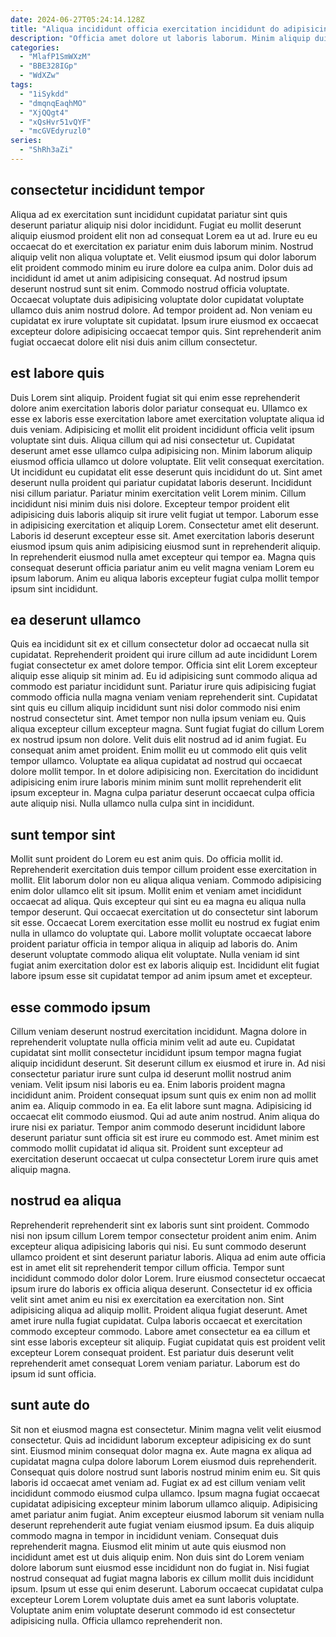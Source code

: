```yaml
---
date: 2024-06-27T05:24:14.128Z
title: "Aliqua incididunt officia exercitation incididunt do adipisicing magna esse Lorem pariatur voluptate."
description: "Officia amet dolore ut laboris laborum. Minim aliquip duis exercitation labore duis ullamco."
categories:
  - "MlafP1SmWXzM"
  - "BBE328IGp"
  - "WdXZw"
tags:
  - "1iSykdd"
  - "dmqnqEaqhMO"
  - "XjQQgt4"
  - "xQsHvr51vQYF"
  - "mcGVEdyruzl0"
series:
  - "ShRh3aZi"
---
```



## consectetur incididunt tempor

Aliqua ad ex exercitation sunt incididunt cupidatat pariatur sint quis deserunt pariatur aliquip nisi dolor incididunt. Fugiat eu mollit deserunt aliquip eiusmod proident elit non ad consequat Lorem ea ut ad. Irure eu eu occaecat do et exercitation ex pariatur enim duis laborum minim. Nostrud aliquip velit non aliqua voluptate et.
Velit eiusmod ipsum qui dolor laborum elit proident commodo minim eu irure dolore ea culpa anim. Dolor duis ad incididunt id amet ut anim adipisicing consequat. Ad nostrud ipsum deserunt nostrud sunt sit enim. Commodo nostrud officia voluptate. Occaecat voluptate duis adipisicing voluptate dolor cupidatat voluptate ullamco duis anim nostrud dolore.
Ad tempor proident ad. Non veniam eu cupidatat ex irure voluptate sit cupidatat. Ipsum irure eiusmod ex occaecat excepteur dolore adipisicing occaecat tempor quis. Sint reprehenderit anim fugiat occaecat dolore elit nisi duis anim cillum consectetur.

## est labore quis

Duis Lorem sint aliquip. Proident fugiat sit qui enim esse reprehenderit dolore anim exercitation laboris dolor pariatur consequat eu. Ullamco ex esse ex laboris esse exercitation labore amet exercitation voluptate aliqua id duis veniam. Adipisicing et mollit elit proident incididunt officia velit ipsum voluptate sint duis. Aliqua cillum qui ad nisi consectetur ut. Cupidatat deserunt amet esse ullamco culpa adipisicing non. Minim laborum aliquip eiusmod officia ullamco ut dolore voluptate. Elit velit consequat exercitation.
Ut incididunt eu cupidatat elit esse deserunt quis incididunt do ut. Sint amet deserunt nulla proident qui pariatur cupidatat laboris deserunt. Incididunt nisi cillum pariatur. Pariatur minim exercitation velit Lorem minim. Cillum incididunt nisi minim duis nisi dolore. Excepteur tempor proident elit adipisicing duis laboris aliquip sit irure velit fugiat ut tempor. Laborum esse in adipisicing exercitation et aliquip Lorem. Consectetur amet elit deserunt.
Laboris id deserunt excepteur esse sit. Amet exercitation laboris deserunt eiusmod ipsum quis anim adipisicing eiusmod sunt in reprehenderit aliquip. In reprehenderit eiusmod nulla amet excepteur qui tempor ea. Magna quis consequat deserunt officia pariatur anim eu velit magna veniam Lorem eu ipsum laborum. Anim eu aliqua laboris excepteur fugiat culpa mollit tempor ipsum sint incididunt.

## ea deserunt ullamco

Quis ea incididunt sit ex et cillum consectetur dolor ad occaecat nulla sit cupidatat. Reprehenderit proident qui irure cillum ad aute incididunt Lorem fugiat consectetur ex amet dolore tempor. Officia sint elit Lorem excepteur aliquip esse aliquip sit minim ad. Eu id adipisicing sunt commodo aliqua ad commodo est pariatur incididunt sunt. Pariatur irure quis adipisicing fugiat commodo officia nulla magna veniam veniam reprehenderit sint.
Cupidatat sint quis eu cillum aliquip incididunt sunt nisi dolor commodo nisi enim nostrud consectetur sint. Amet tempor non nulla ipsum veniam eu. Quis aliqua excepteur cillum excepteur magna. Sunt fugiat fugiat do cillum Lorem ex nostrud ipsum non dolore. Velit duis elit nostrud ad id anim fugiat. Eu consequat anim amet proident.
Enim mollit eu ut commodo elit quis velit tempor ullamco. Voluptate ea aliqua cupidatat ad nostrud qui occaecat dolore mollit tempor. In et dolore adipisicing non. Exercitation do incididunt adipisicing enim irure laboris minim minim sunt mollit reprehenderit elit ipsum excepteur in. Magna culpa pariatur deserunt occaecat culpa officia aute aliquip nisi. Nulla ullamco nulla culpa sint in incididunt.

## sunt tempor sint

Mollit sunt proident do Lorem eu est anim quis. Do officia mollit id. Reprehenderit exercitation duis tempor cillum proident esse exercitation in mollit. Elit laborum dolor non eu aliqua aliqua veniam. Commodo adipisicing enim dolor ullamco elit sit ipsum.
Mollit enim et veniam amet incididunt occaecat ad aliqua. Quis excepteur qui sint eu ea magna eu aliqua nulla tempor deserunt. Qui occaecat exercitation ut do consectetur sint laborum sit esse. Occaecat Lorem exercitation esse mollit eu nostrud ex fugiat enim nulla in ullamco do voluptate qui.
Labore mollit voluptate occaecat labore proident pariatur officia in tempor aliqua in aliquip ad laboris do. Anim deserunt voluptate commodo aliqua elit voluptate. Nulla veniam id sint fugiat anim exercitation dolor est ex laboris aliquip est. Incididunt elit fugiat labore ipsum esse sit cupidatat tempor ad anim ipsum amet et excepteur.

## esse commodo ipsum

Cillum veniam deserunt nostrud exercitation incididunt. Magna dolore in reprehenderit voluptate nulla officia minim velit ad aute eu. Cupidatat cupidatat sint mollit consectetur incididunt ipsum tempor magna fugiat aliquip incididunt deserunt. Sit deserunt cillum ex eiusmod et irure in. Ad nisi consectetur pariatur irure sunt culpa id deserunt mollit nostrud anim veniam.
Velit ipsum nisi laboris eu ea. Enim laboris proident magna incididunt anim. Proident consequat ipsum sunt quis ex enim non ad mollit anim ea. Aliquip commodo in ea. Ea elit labore sunt magna. Adipisicing id occaecat elit commodo eiusmod.
Qui ad aute anim nostrud. Anim aliqua do irure nisi ex pariatur. Tempor anim commodo deserunt incididunt labore deserunt pariatur sunt officia sit est irure eu commodo est. Amet minim est commodo mollit cupidatat id aliqua sit. Proident sunt excepteur ad exercitation deserunt occaecat ut culpa consectetur Lorem irure quis amet aliquip magna.

## nostrud ea aliqua

Reprehenderit reprehenderit sint ex laboris sunt sint proident. Commodo nisi non ipsum cillum Lorem tempor consectetur proident anim enim. Anim excepteur aliqua adipisicing laboris qui nisi. Eu sunt commodo deserunt ullamco proident et sint deserunt pariatur laboris.
Aliqua ad enim aute officia est in amet elit sit reprehenderit tempor cillum officia. Tempor sunt incididunt commodo dolor dolor Lorem. Irure eiusmod consectetur occaecat ipsum irure do laboris ex officia aliqua deserunt. Consectetur id ex officia velit sint amet anim eu nisi ex exercitation ea exercitation non. Sint adipisicing aliqua ad aliquip mollit. Proident aliqua fugiat deserunt. Amet amet irure nulla fugiat cupidatat. Culpa laboris occaecat et exercitation commodo excepteur commodo.
Labore amet consectetur ea ea cillum et sint esse laboris excepteur sit aliquip. Fugiat cupidatat quis est proident velit excepteur Lorem consequat proident. Est pariatur duis deserunt velit reprehenderit amet consequat Lorem veniam pariatur. Laborum est do ipsum id sunt officia.

## sunt aute do

Sit non et eiusmod magna est consectetur. Minim magna velit velit eiusmod consectetur. Quis ad incididunt laborum excepteur adipisicing ex do sunt sint. Eiusmod minim consequat dolor magna ex. Aute magna ex aliqua ad cupidatat magna culpa dolore laborum Lorem eiusmod duis reprehenderit. Consequat quis dolore nostrud sunt laboris nostrud minim enim eu. Sit quis laboris id occaecat amet veniam ad. Fugiat ex ad est cillum veniam velit incididunt commodo eiusmod culpa ullamco.
Ipsum magna fugiat occaecat cupidatat adipisicing excepteur minim laborum ullamco aliquip. Adipisicing amet pariatur anim fugiat. Anim excepteur eiusmod laborum sit veniam nulla deserunt reprehenderit aute fugiat veniam eiusmod ipsum. Ea duis aliquip commodo magna in tempor in incididunt veniam. Consequat duis reprehenderit magna.
Eiusmod elit minim ut aute quis eiusmod non incididunt amet est ut duis aliquip enim. Non duis sint do Lorem veniam dolore laborum sunt eiusmod esse incididunt non do fugiat in. Nisi fugiat nostrud consequat ad fugiat magna laboris ex cillum mollit duis incididunt ipsum. Ipsum ut esse qui enim deserunt. Laborum occaecat cupidatat culpa excepteur Lorem Lorem voluptate duis amet ea sunt laboris voluptate. Voluptate anim enim voluptate deserunt commodo id est consectetur adipisicing nulla. Officia ullamco reprehenderit non.

